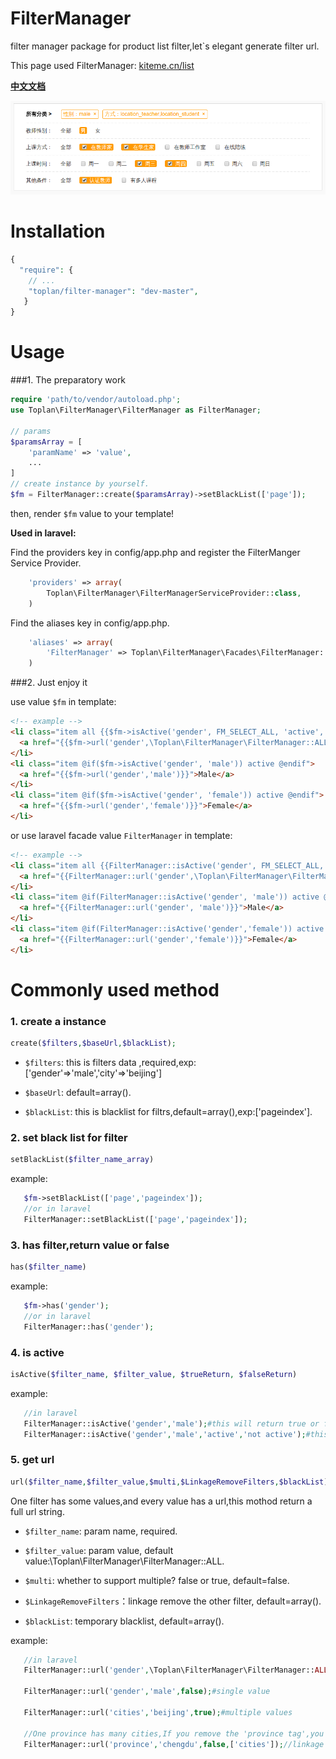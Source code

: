 # FilterManager

filter manager package for product list filter,let`s elegant generate filter url.

This page used FilterManager: [kiteme.cn/list](http://kiteme.cn/list)

**[中文文档](https://github.com/toplan/FilterManager/blob/master/README_CN.md)**

![demo image](fm-demo2.png)

# Installation

```php
{
  "require": {
    // ...
    "toplan/filter-manager": "dev-master",
   }
}
```

# Usage

###1. The preparatory work

```php
require 'path/to/vendor/autoload.php';
use Toplan\FilterManager\FilterManager as FilterManager;

// params
$paramsArray = [
    'paramName' => 'value',
    ...
]
// create instance by yourself.
$fm = FilterManager::create($paramsArray)->setBlackList(['page']);
```

then, render `$fm` value to your template!

**Used in laravel:**

Find the providers key in config/app.php and register the FilterManger Service Provider.
```php
    'providers' => array(
        Toplan\FilterManager\FilterManagerServiceProvider::class,
    )
```    
Find the aliases key in config/app.php.
```php
    'aliases' => array(
        'FilterManager' => Toplan\FilterManager\Facades\FilterManager::class,
    )
```


###2. Just enjoy it

use value `$fm` in template:
```html
<!-- example -->
<li class="item all {{$fm->isActive('gender', FM_SELECT_ALL, 'active', '')}}">
  <a href="{{$fm->url('gender',\Toplan\FilterManager\FilterManager::ALL)}}">All</a>
</li>
<li class="item @if($fm->isActive('gender', 'male')) active @endif">
  <a href="{{$fm->url('gender','male')}}">Male</a>
</li>
<li class="item @if($fm->isActive('gender', 'female')) active @endif">
  <a href="{{$fm->url('gender','female')}}">Female</a>
</li>
```

or use laravel facade value `FilterManager` in template:
```html
<!-- example -->
<li class="item all {{FilterManager::isActive('gender', FM_SELECT_ALL, 'active', '')}}">
  <a href="{{FilterManager::url('gender',\Toplan\FilterManager\FilterManager::ALL)}}">All</a>
</li>
<li class="item @if(FilterManager::isActive('gender', 'male')) active @endif">
  <a href="{{FilterManager::url('gender', 'male')}}">Male</a>
</li>
<li class="item @if(FilterManager::isActive('gender','female')) active @endif">
  <a href="{{FilterManager::url('gender','female')}}">Female</a>
</li>
```

# Commonly used method

### 1. create a instance
 ```php
 create($filters,$baseUrl,$blackList);
 ```
 
 - `$filters`: this is filters data ,required,exp:['gender'=>'male','city'=>'beijing']
 
 - `$baseUrl`: default=array().
 
 - `$blackList`: this is blacklist for filtrs,default=array(),exp:['pageindex'].
 
### 2. set black list for filter
 ```php
 setBlackList($filter_name_array)
 ```
 example:
 ```php
    $fm->setBlackList(['page','pageindex']);
    //or in laravel
    FilterManager::setBlackList(['page','pageindex']);
 ```

### 3. has filter,return value or false
 ```php
 has($filter_name)
 ```
 example:
 ```php
    $fm->has('gender');
    //or in laravel
    FilterManager::has('gender');
 ```
 
### 4. is active
 ```php
 isActive($filter_name, $filter_value, $trueReturn, $falseReturn)
 ```
 example:
 ```php
    //in laravel
    FilterManager::isActive('gender','male');#this will return true or false;
    FilterManager::isActive('gender','male','active','not active');#this will return 'active' or 'not active';
 ```
 
### 5. get url

 ```php
 url($filter_name,$filter_value,$multi,$LinkageRemoveFilters,$blackList)
 ```

 One filter has some values,and every value has a url,this mothod return a full url string.

 - `$filter_name`: param name, required.
 
 - `$filter_value`: param value, default value:\Toplan\FilterManager\FilterManager::ALL.
 
 - `$multi`: whether to support multiple? false or true, default=false.
 
 - `$LinkageRemoveFilters`：linkage remove the other filter, default=array().
 
 - `$blackList`: temporary blacklist, default=array().

 example:
 ```php
    //in laravel
    FilterManager::url('gender',\Toplan\FilterManager\FilterManager::ALL);//without gender param
    
    FilterManager::url('gender','male',false);#single value

    FilterManager::url('cities','beijing',true);#multiple values
    
    //One province has many cities,If you remove the 'province tag',you should linkage remove the selected cities
    FilterManager::url('province','chengdu',false,['cities']);//linkage remove selected cities
``` 
